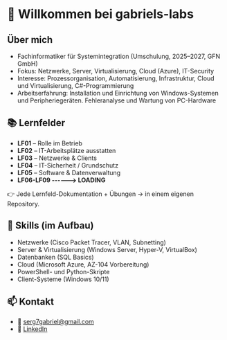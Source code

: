 # 👋 Willkommen bei gabriels-labs

## Über mich
- Fachinformatiker für Systemintegration (Umschulung, 2025–2027, GFN GmbH)  
- Fokus: Netzwerke, Server, Virtualisierung, Cloud (Azure), IT-Security 
- Interesse: Prozessorganisation, Automatisierung, Infrastruktur, Cloud und Virtualisierung, C#-Programmierung
- Arbeitserfahrung: Installation und Einrichtung von Windows-Systemen und Peripheriegeräten. Fehleranalyse und Wartung von PC-Hardware

## 📚 Lernfelder
- **LF01** – Rolle im Betrieb  
- **LF02** – IT-Arbeitsplätze ausstatten  
- **LF03** – Netzwerke & Clients  
- **LF04** – IT-Sicherheit / Grundschutz  
- **LF05** – Software & Datenverwaltung
- **LF06-LF09 ------> LOADING**

👉 Jede Lernfeld-Dokumentation + Übungen → in einem eigenen Repository.  

## 🔧 Skills (im Aufbau)
- Netzwerke (Cisco Packet Tracer, VLAN, Subnetting)  
- Server & Virtualisierung (Windows Server, Hyper-V, VirtualBox)  
- Datenbanken (SQL Basics)  
- Cloud (Microsoft Azure, AZ-104 Vorbereitung)
- PowerShell- und Python-Skripte
- Client-Systeme (Windows 10/11)

## 📫 Kontakt
- 📧 serg7gabriel@gmail.com
- 🔗 [LinkedIn](www.linkedin.com/in/sergey-gabriel-84b8a438a)
